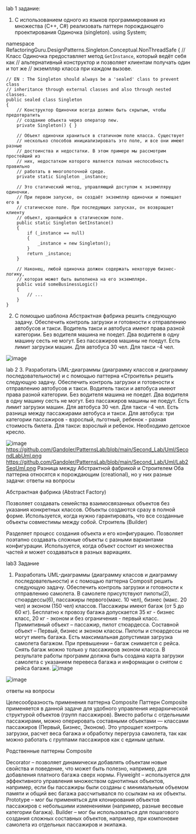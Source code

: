 lab 1 
задание:
1. С использованием одного из языков программирования из множества (C++, C#)
реализовать паттерн порождающего проектирования Одиночка (singleton).
using System;

namespace RefactoringGuru.DesignPatterns.Singleton.Conceptual.NonThreadSafe
{
    // Класс Одиночка предоставляет метод `GetInstance`, который ведёт себя как
    // альтернативный конструктор и позволяет клиентам получать один и тот же
    // экземпляр класса при каждом вызове.

    // EN : The Singleton should always be a 'sealed' class to prevent class
    // inheritance through external classes and also through nested classes.
    public sealed class Singleton
    {
        // Конструктор Одиночки всегда должен быть скрытым, чтобы предотвратить
        // создание объекта через оператор new.
        private Singleton() { }

        // Объект одиночки храниться в статичном поле класса. Существует
        // несколько способов инициализировать это поле, и все они имеют разные
        // достоинства и недостатки. В этом примере мы рассмотрим простейший из
        // них, недостатком которого является полная неспособность правильно
        // работать в многопоточной среде.
        private static Singleton _instance;

        // Это статический метод, управляющий доступом к экземпляру одиночки.
        // При первом запуске, он создаёт экземпляр одиночки и помещает его в
        // статическое поле. При последующих запусках, он возвращает клиенту
        // объект, хранящийся в статическом поле.
        public static Singleton GetInstance()
        {
            if (_instance == null)
            {
                _instance = new Singleton();
            }
            return _instance;
        }

        // Наконец, любой одиночка должен содержать некоторую бизнес-логику,
        // которая может быть выполнена на его экземпляре.
        public void someBusinessLogic()
        {
            // ...
        }
    }
    
2. С помощью шаблона Абстрактная фабрика решить следующую задачу.
Обеспечить контроль загрузки и готовности к отправлению автобусов и такси.
Водитель такси и автобуса имеют права разной категории. Без водителя машина не
поедет. Два водителя в одну машину сесть не могут. Без пассажиров машины не
поедут. Есть лимит загрузки машин. Для автобуса 30 чел. Для такси -4 чел. 


![image](https://github.com/user-attachments/assets/102fe977-cf23-4cc1-8d0c-a4ece2c74b3b)

lab 2
3. Разработать UML-диаграммы (диаграмму классов и диаграмму
последовательности) и с помощью паттерна «Строитель» решить следующую
задачу.
Обеспечить контроль загрузки и готовности к отправлению автобусов и такси.
Водитель такси и автобуса имеют права разной категории. Без водителя машина не
поедет. Два водителя в одну машину сесть не могут. Без пассажиров машины не
поедут. Есть лимит загрузки машин. Для автобуса 30 чел. Для такси -4 чел.
Есть разница между пассажирами автобуса и такси.
Для автобуса: три категории пассажиров - взрослый, льготный, ребенок - разная
стоимость билета.
Для такси: взрослый и ребенок. Необходимо детское кресло. 

![image](https://github.com/user-attachments/assets/9899a18a-425d-4927-93c6-0745438f3818)
https://github.com/Gandoler/PatternsLab/blob/main/Second_Lab/Uml/SecondLabUml.png
https://github.com/Gandoler/PatternsLab/blob/main/Second_Lab/Uml/Lab2SeqUml.png
Разница между Абстрактной фабрикой и Строителем
Оба паттерна относятся к порождающим (creational), но у них разные задачи:
ответы на вопросы

Абстрактная фабрика (Abstract Factory)

Позволяет создавать семейства взаимосвязанных объектов без указания конкретных классов.
Объекты создаются сразу в полной форме.
Используется, когда нужно гарантировать, что все созданные объекты совместимы между собой.
Строитель (Builder)

Разделяет процесс создания объекта и его конфигурацию.
Позволяет поэтапно создавать сложные объекты с разными вариантами конфигурации.
Используется, когда объект состоит из множества частей и может создаваться в разных вариациях.



lab3 Задание
1. Разработать UML-диаграммы (диаграмму классов и диаграмму
последовательности) и с помощью паттерна Composit решить следующую задачу.
Обеспечить контроль загрузки и готовности к отправлению cамолета.
В самолете присутствуют пилоты(2), стюардессы(6), пассажиры первого(макс. 10 чел),
бизнес (макс. 20 чел) и эконом (150 чел) классов. Пассажиры имеют багаж (от 5 до 60
кг). Бесплатно к провозу багажа допускается 35 кг - бизнес класс, 20 кг - эконом и без
ограничения - первый класс.
Примитивный объект – пассажир, пилот стюардесса. Составной объект – Первый,
бизнес и эконом классы.
Пилоты и стюардессы не могут иметь багажа.
Есть максимальная допустимая загрузка самолета багажом. При превышении – багаж
снимается с рейса. Снять багаж можно только у пассажиров эконом класса.
В результате работы программ должна быть создана карта загрузки самолета с
указанием перевеса багажа и информации о снятом с рейса багаже. 
![image](https://github.com/user-attachments/assets/6fcb1404-e8ec-4ead-b7b6-4aa692a7c2b0)

![image](https://github.com/user-attachments/assets/28cfb8b8-823a-40f3-9b80-9c2bcafefc40)


ответы на вопросы

Целесообразность применения паттерна Composite
Паттерн Composite применяется в данной задаче для удобного управления иерархической структурой объектов (групп пассажиров). Вместо работы с отдельными пассажирами, можно оперировать составными объектами — классами пассажиров (Первый, Бизнес, Эконом). Это упрощает контроль загрузки, расчет веса багажа и обработку перегруза самолета, так как можно работать с группами пассажиров как с единым целым.

Родственные паттерны Composite

Decorator – позволяет динамически добавлять объектам новые свойства и поведение, что может быть полезно, например, для добавления платного багажа сверх нормы.
Flyweight – используется для эффективного управления множеством однотипных объектов, например, если бы пассажиры были созданы с минимальным объемом памяти и общий вес багажа рассчитывался по ссылкам на их объекты.
Prototype – мог бы применяться для клонирования объектов пассажиров с небольшими изменениями (например, разные весовые категории багажа).
Builder – мог бы использоваться для пошагового создания сложных составных объектов, например, при компоновке самолета из отдельных пассажиров и экипажа.

